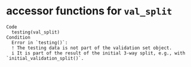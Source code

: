 # accessor functions for `val_split`

    Code
      testing(val_split)
    Condition
      Error in `testing()`:
      ! The testing data is not part of the validation set object.
      i It is part of the result of the initial 3-way split, e.g., with `initial_validation_split()`.

